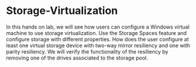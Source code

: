 # Storage-Virtualization
In this hands on lab, we will see how users can configure a Windows virtual machine to use storage
virtualization. Use the Storage Spaces feature and configure storage with different properties. How
does the user configure at least one virtual storage device with two-way mirror resiliency and one
with parity resiliency.
We will verify the functionality of the resiliency by removing one of the drives associated to the
storage pool.
